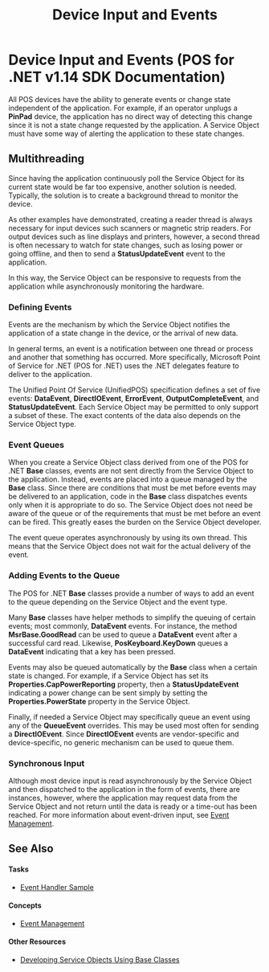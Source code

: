 ﻿---
title: Device Input and Events
description: Device Input and Events (POS for .NET v1.14 SDK Documentation)
ms.date: 03/03/2014
ms.topic: how-to
ms.custom: "pos-restored-from-archive,UpdateFrequency5"
---

# Device Input and Events (POS for .NET v1.14 SDK Documentation)

All POS devices have the ability to generate events or change state independent of the application. For example, if an operator unplugs a **PinPad** device, the application has no direct way of detecting this change since it is not a state change requested by the application. A Service Object must have some way of alerting the application to these state changes.

## Multithreading

Since having the application continuously poll the Service Object for its current state would be far too expensive, another solution is needed. Typically, the solution is to create a background thread to monitor the device.

As other examples have demonstrated, creating a reader thread is always necessary for input devices such scanners or magnetic strip readers. For output devices such as line displays and printers, however, a second thread is often necessary to watch for state changes, such as losing power or going offline, and then to send a **StatusUpdateEvent** event to the application.

In this way, the Service Object can be responsive to requests from the application while asynchronously monitoring the hardware.

### Defining Events

Events are the mechanism by which the Service Object notifies the application of a state change in the device, or the arrival of new data.

In general terms, an event is a notification between one thread or process and another that something has occurred. More specifically, Microsoft Point of Service for .NET (POS for .NET) uses the .NET delegates feature to deliver to the application.

The Unified Point Of Service (UnifiedPOS) specification defines a set of five events: **DataEvent**, **DirectIOEvent**, **ErrorEvent**, **OutputCompleteEvent**, and **StatusUpdateEvent**. Each Service Object may be permitted to only support a subset of these. The exact contents of the data also depends on the Service Object type.

### Event Queues

When you create a Service Object class derived from one of the POS for .NET **Base** classes, events are not sent directly from the Service Object to the application. Instead, events are placed into a queue managed by the **Base** class. Since there are conditions that must be met before events may be delivered to an application, code in the **Base** class dispatches events only when it is appropriate to do so. The Service Object does not need be aware of the queue or of the requirements that must be met before an event can be fired. This greatly eases the burden on the Service Object developer.

The event queue operates asynchronously by using its own thread. This means that the Service Object does not wait for the actual delivery of the event.

### Adding Events to the Queue

The POS for .NET **Base** classes provide a number of ways to add an event to the queue depending on the Service Object and the event type.

Many **Base** classes have helper methods to simplify the queuing of certain events; most commonly, **DataEvent** events. For instance, the method **MsrBase.GoodRead** can be used to queue a **DataEvent** event after a successful card read. Likewise, **PosKeyboard.KeyDown** queues a **DataEvent** indicating that a key has been pressed.

Events may also be queued automatically by the **Base** class when a certain state is changed. For example, if a Service Object has set its **Properties.CapPowerReporting** property, then a **StatusUpdateEvent** indicating a power change can be sent simply by setting the **Properties.PowerState** property in the Service Object.

Finally, if needed a Service Object may specifically queue an event using any of the **QueueEvent** overrides. This may be used most often for sending a **DirectIOEvent**. Since **DirectIOEvent** events are vendor-specific and device-specific, no generic mechanism can be used to queue them.

### Synchronous Input

Although most device input is read asynchronously by the Service Object and then dispatched to the application in the form of events, there are instances, however, where the application may request data from the Service Object and not return until the data is ready or a time-out has been reached. For more information about event-driven input, see [Event Management](event-management.md).

## See Also

#### Tasks

- [Event Handler Sample](event-handler-sample.md)

#### Concepts

- [Event Management](event-management.md)

#### Other Resources

- [Developing Service Objects Using Base Classes](developing-service-objects-using-base-classes.md)
